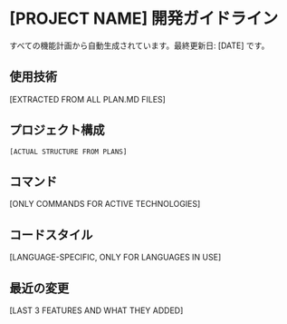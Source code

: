 # [PROJECT NAME] 開発ガイドライン

すべての機能計画から自動生成されています。最終更新日: [DATE] です。

## 使用技術
[EXTRACTED FROM ALL PLAN.MD FILES]

## プロジェクト構成
```
[ACTUAL STRUCTURE FROM PLANS]
```

## コマンド
[ONLY COMMANDS FOR ACTIVE TECHNOLOGIES]

## コードスタイル
[LANGUAGE-SPECIFIC, ONLY FOR LANGUAGES IN USE]

## 最近の変更
[LAST 3 FEATURES AND WHAT THEY ADDED]

<!-- MANUAL ADDITIONS START -->
<!-- MANUAL ADDITIONS END -->

